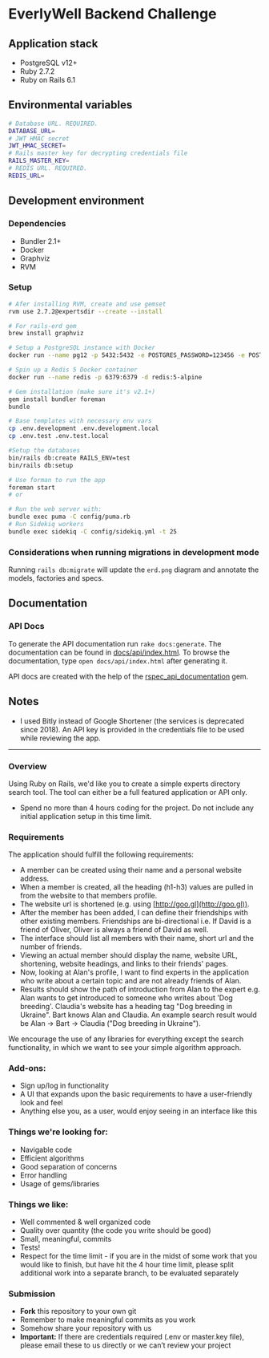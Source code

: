 # EverlyWell Backend Challenge

## Application stack

- PostgreSQL v12+
- Ruby 2.7.2
- Ruby on Rails 6.1

## Environmental variables

```bash
# Database URL. REQUIRED.
DATABASE_URL=
# JWT HMAC secret
JWT_HMAC_SECRET=
# Rails master key for decrypting credentials file
RAILS_MASTER_KEY=
# REDIS URL. REQUIRED.
REDIS_URL=
```

## Development environment

### Dependencies

- Bundler 2.1+
- Docker
- Graphviz
- RVM

### Setup

```bash
# Afer installing RVM, create and use gemset
rvm use 2.7.2@expertsdir --create --install

# For rails-erd gem
brew install graphviz

# Setup a PostgreSQL instance with Docker
docker run --name pg12 -p 5432:5432 -e POSTGRES_PASSWORD=123456 -e POSTGRES_USER=gu -d postgres:12-alpine

# Spin up a Redis 5 Docker container
docker run --name redis -p 6379:6379 -d redis:5-alpine

# Gem installation (make sure it's v2.1+)
gem install bundler foreman
bundle

# Base templates with necessary env vars
cp .env.development .env.development.local
cp .env.test .env.test.local

#Setup the databases
bin/rails db:create RAILS_ENV=test
bin/rails db:setup

# Use forman to run the app
foreman start
# or

# Run the web server with:
bundle exec puma -C config/puma.rb
# Run Sidekiq workers
bundle exec sidekiq -C config/sidekiq.yml -t 25
```

### Considerations when running migrations in development mode

Running `rails db:migrate` will update the `erd.png` diagram and annotate the models, factories and specs.

## Documentation

### API Docs

To generate the API documentation run `rake docs:generate`. The documentation can be found in [docs/api/index.html](docs/api/index.html). To browse the documentation, type `open docs/api/index.html` after generating it.

API docs are created with the help of the [rspec_api_documentation](https://github.com/zipmark/rspec_api_documentation) gem.

## Notes

- I used Bitly instead of Google Shortener (the services is deprecated since 2018). An API key is provided in the credentials file to be used while reviewing the app.

---

### Overview

Using Ruby on Rails, we'd like you to create a simple experts directory search tool. The tool can either be a full featured application or API only.

- Spend no more than 4 hours coding for the project. Do not include any initial application setup in this time limit.

### Requirements

The application should fulfill the following requirements:

- A member can be created using their name and a personal website address.
- When a member is created, all the heading (h1-h3) values are pulled in from the website to that members profile.
- The website url is shortened (e.g. using [http://goo.gl](http://goo.gl)).
- After the member has been added, I can define their friendships with other existing members. Friendships are bi-directional i.e. If David is a friend of Oliver, Oliver is always a friend of David as well.
- The interface should list all members with their name, short url and the number of friends.
- Viewing an actual member should display the name, website URL, shortening, website headings, and links to their friends' pages.
- Now, looking at Alan's profile, I want to find experts in the application who write about a certain topic and are not already friends of Alan.
- Results should show the path of introduction from Alan to the expert e.g. Alan wants to get introduced to someone who writes about 'Dog breeding'. Claudia's website has a heading tag "Dog breeding in Ukraine". Bart knows Alan and Claudia. An example search result would be Alan -> Bart -> Claudia ("Dog breeding in Ukraine").

We encourage the use of any libraries for everything except the search functionality, in which we want to see your simple algorithm approach.

### Add-ons:

- Sign up/log in functionality
- A UI that expands upon the basic requirements to have a user-friendly look and feel
- Anything else you, as a user, would enjoy seeing in an interface like this

### Things we're looking for:

- Navigable code
- Efficient algorithms
- Good separation of concerns
- Error handling
- Usage of gems/libraries

### Things we like:

- Well commented & well organized code
- Quality over quantity (the code you write should be good)
- Small, meaningful, commits
- Tests!
- Respect for the time limit - if you are in the midst of some work that you would like to finish, but have hit the 4 hour time limit, please split additional work into a separate branch, to be evaluated separately

### Submission

- __Fork__ this repository to your own git
- Remember to make meaningful commits as you work
- Somehow share your repository with us
- __Important:__ If there are credentials required (.env or master.key file), please email these to us directly or we can’t review your project
